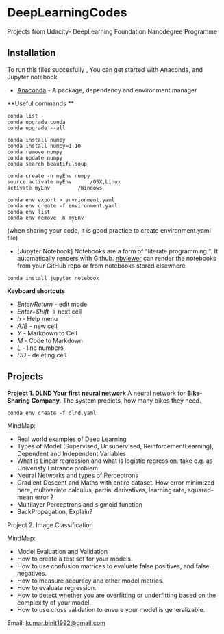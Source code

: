 # DeepLearningCodes
 Projects from Udacity- DeepLearning Foundation Nanodegree Programme

## Installation
 To run this files succesfully , You can get started with Anaconda, and Jupyter notebook

* [Anaconda](https://www.continuum.io/downloads) - A package, dependency and environment manager 

**Useful commands ** 
```
conda list - 
conda upgrade conda 
conda upgrade --all

conda install numpy 
conda install numpy=1.10
conda remove numpy
conda update numpy
conda search beautifulsoup

conda create -n myEnv numpy
source activate myEnv      /OSX,Linux
activate myEnv		   /Windows

conda env export > envrionment.yaml
conda env create -f environment.yaml
conda env list
conda env remove -n myEnv
```
(when sharing your code, it is good practice to create environment.yaml file)

* [Jupyter Notebook]
Notebooks are a form of "literate programming ". It automatically renders with Github. [nbviewer](http://nbviewer.jupyter.org) can render the notebooks from your GitHub repo or from notebooks stored elsewhere.

```
conda install jupyter notebook
```

**Keyboard shortcuts** 
* _Enter/Return_ - edit mode  
* _Enter+Shift_  -> next cell
* _h_ - Help menu
* _A/B_ - new cell
* _Y_ - Markdown to Cell
* _M_ - Code to Markdown
* _L_ - line numbers 
* _DD_ - deleting cell

## Projects 

 **Project 1. DLND Your first neural network**
 A neural network for  __Bike-Sharing Company__. The system predicts, how many bikes they need.
```
conda env create -f dlnd.yaml
```
MindMap:
* Real world examples of Deep Learning
* Types of Model (Supervised, Unsupervised, ReinforcementLearning), Dependent and Independent Variables
* What is Linear regression and what is logistic regression. take e.g. as Univeristy Entrance problem
* Neural Networks and types of Perceptrons
* Gradient Descent and Maths with entire dataset. How error minimized here, multivariate calculus, partial derivatives, learning rate, squared-mean error ?
* Multilayer Perceptrons and sigmoid function
* BackPropagation, Explain?
		
 Project 2. Image Classification
 
MindMap:
* Model Evaluation and Validation 
* How to create a test set for your models.
* How to use confusion matrices to evaluate false positives, and false negatives.
* How to measure accuracy and other model metrics.
* How to evaluate regression.
* How to detect whether you are overfitting or underfitting based on the complexity of your model.
* How to use cross validation to ensure your model is generalizable.


 Email: kumar.binit1992@gmail.com


